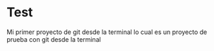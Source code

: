 # Test
Mi primer proyecto de git desde la terminal lo cual es un proyecto de prueba con git desde la terminal
